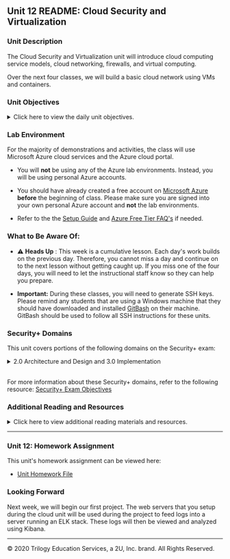 ## Unit 12 README: Cloud Security and Virtualization

### Unit Description

The Cloud Security and Virtualization unit will introduce cloud computing service models, cloud networking, firewalls, and virtual computing.

Over the next four classes, we will build a basic cloud network using VMs and containers.

### Unit Objectives

<details>
    <summary>Click here to view the daily unit objectives.</summary>

  <br>

- **Day 1:** Introduction To Cloud Computing

    - Distinguish between cloud services and identify an appropriate service depending on an organization's needs.

    - Set up a virtual private cloud network.

    - Protect their cloud network with a firewall.

    - Deploy a virtual computer to their cloud network.

- **Day 2:** Cloud Systems Management

    - Access their entire VNet from their jump box.

    - Install and run containers using Docker.

    - Set up Ansible connections to VMs inside their VNet.

- **Day 3:** Load Balancing and Redundancy

    - Write Ansible playbooks to configure VMs.

    - Create a load balancer on the Azure platform.

    - Create firewall and load balancer rules to allow traffic to the correct virtual machines.

- **Day 4:** Testing Redundant Systems

    - Verify redundancy by turning off one or more virtual machines used in the infrastructure

    - Can be used as a catch-up day to finish activities from the previous days in Cloud Security.

</details>


### Lab Environment

For the majority of demonstrations and activities, the class will use Microsoft Azure cloud services and the Azure cloud portal.

- You will **not** be using any of the Azure lab environments. Instead, you will be using personal Azure accounts.

- You should have already created a free account on [Microsoft Azure](https://azure.microsoft.com/en-us/) **before** the beginning of class. Please make sure you are signed into your own personal Azure account and **not** the lab environments.

- Refer to the the [Setup Guide](https://docs.google.com/document/d/1gs_09b7eotl7hzTL82xlqPt-OwOd0aWA78qcQxtMr6Y/edit) and [Azure Free Tier FAQ's](https://azure.microsoft.com/en-us/free/free-account-faq/) if needed.

### What to Be Aware Of:

- :warning: **Heads Up** : This week is a cumulative lesson. Each day's work builds on the previous day. Therefore, you cannot miss a day and continue on to the next lesson without getting caught up. If you miss one of the four days, you will need to let the instructional staff know so they can help you prepare.

- **Important:** During these classes, you will need to generate SSH keys. Please remind any students that are using a Windows machine that they should have downloaded and installed [GitBash](https://gitforwindows.org/) on their machine. GitBash should be used to follow all SSH instructions for these units.


### Security+ Domains

This unit covers portions of the following domains on the Security+ exam:

<details>
    <summary> 2.0 Architecture and Design and 3.0 Implementation
 </summary>
 <br>

- Web server
- Application server
- Network infrastructure devices
- Firewalls
- Proxies / VPNs
- Load Balancers
- Network Segmentation/Isolation
- Continuous integration
- Immutable systems
- Infrastructure as code
- Cloud deployment models
- Hypervisor
- Continuos Monitoring
- Redundancy
- High availability


</details> 

<br>

For more information about these Security+ domains, refer to the following resource: [Security+ Exam Objectives](https://comptiacdn.azureedge.net/webcontent/docs/default-source/exam-objectives/comptia-security-sy0-601-exam-objectives-(2-0).pdf?sfvrsn=8c5889ff_2)




### Additional Reading and Resources

<details> 
<summary> Click here to view additional reading materials and resources. </summary>
</br>

These resources are provided as optional, recommended resources to supplement the concepts covered in this unit.

- [Microsoft Azure](https://azure.microsoft.com/en-us/)
- [Azure Documentation](https://docs.microsoft.com/en-us/azure/?product=featured)
- [Docker](https://www.docker.com/)
- [Docker Documentation](https://docs.docker.com/)
- [Ansible](https://www.ansible.com/)
- [Ansible Documentation](https://docs.ansible.com/)
- [YAML](https://yaml.org/spec/1.2/spec.html#Introduction)

</details>

---

### Unit 12: Homework Assignment

This unit's homework assignment can be viewed here: 

- [Unit Homework File](Homework/Unsolved/README.md)

### Looking Forward 

Next week, we will begin our first project. The web servers that you setup during the cloud unit will be used during the project to feed logs into a server running an ELK stack. These logs will then be viewed and analyzed using Kibana.

---


© 2020 Trilogy Education Services, a 2U, Inc. brand. All Rights Reserved.
